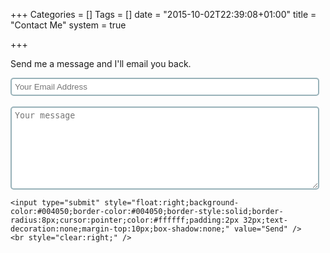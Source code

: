 +++
Categories = []
Tags = []
date = "2015-10-02T22:39:08+01:00"
title = "Contact Me"
system = true

+++

Send me a message and I'll email you back.

<form action="//pooleapp.com/stash/c4ee3660-c34a-46c2-ba3b-ac934675abf8/" method="post">
    <input type="hidden" name="redirect_to" value="http://d2g.org.uk/thanks/" />
    <input type="email" placeholder="Your Email Address" name="replyto" style="width:98%;border-radius:5px;border-style:solid;border-width:2px;border-color:rgba(0, 64, 80, .4);padding:5px;"/><br/><br/>
    <textarea name="message" placeholder="Your message" style="width:98%;height:10em;border-radius:5px;border-width:2px;border-color:rgba(0, 64, 80, .4);padding:5px;"></textarea><br/>
    
    <input type="submit" style="float:right;background-color:#004050;border-color:#004050;border-style:solid;border-radius:8px;cursor:pointer;color:#ffffff;padding:2px 32px;text-decoration:none;margin-top:10px;box-shadow:none;" value="Send" />
    <br style="clear:right;" />    
</form>



